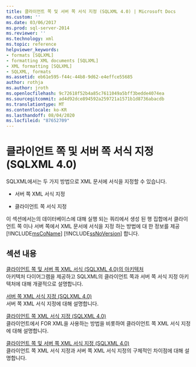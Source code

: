 ```yaml
---
title: 클라이언트 쪽 및 서버 쪽 서식 지정 (SQLXML 4.0) | Microsoft Docs
ms.custom: ''
ms.date: 03/06/2017
ms.prod: sql-server-2014
ms.reviewer: ''
ms.technology: xml
ms.topic: reference
helpviewer_keywords:
- formats [SQLXML]
- formatting XML documents [SQLXML]
- XML formatting [SQLXML]
- SQLXML, formats
ms.assetid: eb61e595-f44c-44b8-9d62-e4effce55685
author: rothja
ms.author: jroth
ms.openlocfilehash: 9c72618f52b4a85c7611049a5bff3bedde4074ea
ms.sourcegitcommit: ad4d92dce894592a259721a1571b1d8736abacdb
ms.translationtype: MT
ms.contentlocale: ko-KR
ms.lasthandoff: 08/04/2020
ms.locfileid: "87652709"
---
```

# <a name="client-side-and-server-side-formatting-sqlxml-40"></a>클라이언트 쪽 및 서버 쪽 서식 지정(SQLXML 4.0)
  SQLXML에서는 두 가지 방법으로 XML 문서에 서식을 지정할 수 있습니다.  
  
-   서버 쪽 XML 서식 지정  
  
-   클라이언트 쪽 서식 지정  
  
 이 섹션에서는의 데이터베이스에 대해 실행 되는 쿼리에서 생성 된 행 집합에서 클라이언트 쪽 이나 서버 쪽에서 XML 문서에 서식을 지정 하는 방법에 대 한 정보를 제공 [!INCLUDE[msCoName](../../../includes/msconame-md.md)] [!INCLUDE[ssNoVersion](../../../includes/ssnoversion-md.md)] 합니다.  
  
## <a name="in-this-section"></a>섹션 내용  
 [클라이언트 쪽 및 서버 쪽 XML 서식 &#40;SQLXML 4.0&#41;의 아키텍처](server-side-xml-formatting-sqlxml-4-0.md)  
 아키텍처 다이어그램을 제공하고 SQLXML의 클라이언트 쪽과 서버 쪽 서식 지정 아키텍처에 대해 개괄적으로 설명합니다.  
  
 [서버 쪽 XML 서식 지정 &#40;SQLXML 4.0&#41;](server-side-xml-formatting-sqlxml-4-0.md)  
 서버 쪽 XML 서식 지정에 대해 설명합니다.  
  
 [클라이언트 쪽 XML 서식 지정 &#40;SQLXML 4.0&#41;](client-side-xml-formatting-sqlxml-4-0.md)  
 클라이언트에서 FOR XML을 사용하는 방법을 비롯하여 클라이언트 쪽 XML 서식 지정에 대해 설명합니다.  
  
 [클라이언트 쪽 및 서버 쪽 XML 서식 지정 &#40;SQLXML 4.0&#41;](client-side-vs-server-side-xml-formatting-sqlxml-4-0.md)  
 클라이언트 쪽 XML 서식 지정과 서버 쪽 XML 서식 지정의 구체적인 차이점에 대해 설명합니다.  
  
  
